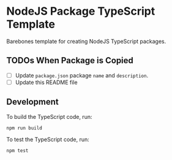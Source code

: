 # NodeJS Package TypeScript Template

Barebones template for creating NodeJS TypeScript packages.

## TODOs When Package is Copied

- [ ] Update `package.json` package `name` and `description`.
- [ ] Update this README file

## Development

To build the TypeScript code, run:

```shell
npm run build
```

To test the TypeScript code, run:

```shell
npm test
```
